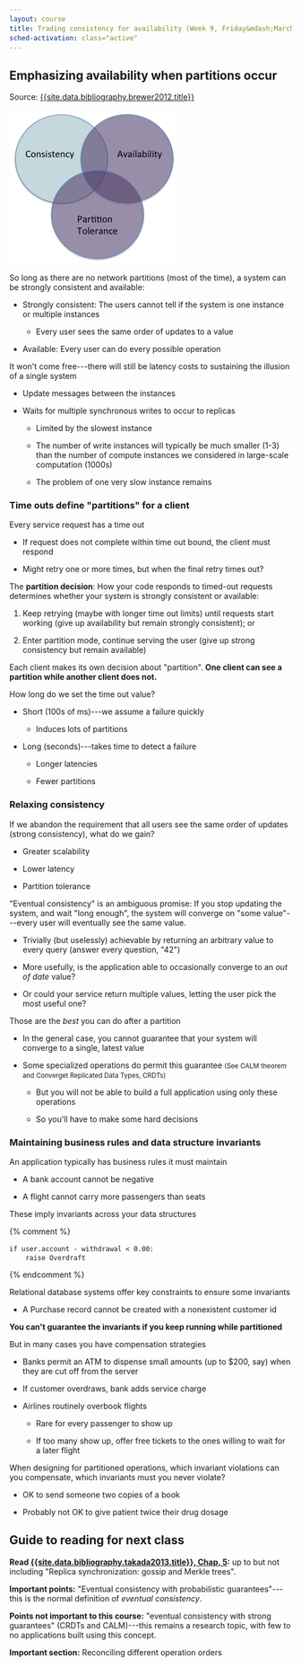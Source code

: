 ```yaml
---
layout: course
title: Trading consistency for availability (Week 9, Friday&mdash;March 14, 2014)
sched-activation: class="active"
---
```


## Emphasizing availability when partitions occur

Source: [{{site.data.bibliography.brewer2012.title}}]({{site.data.bibliography.brewer2012.url}})

<img src="images/AP-Venn.png" alt="CAP Venn diagram with A and P subset highlighted" class="img-responsive">

So long as there are no network partitions (most of the time), a system can be strongly consistent and available:

* Strongly consistent: The users cannot tell if the system is one instance or multiple instances

  * Every user sees the same order of updates to a value

* Available: Every user can do every possible operation

It won't come free---there will still be latency costs to sustaining the illusion of a single system

* Update messages between the instances

* Waits for multiple synchronous writes to occur to replicas

  * Limited by the slowest instance

  * The number of write instances will typically be much smaller (1-3) than the number of compute instances we considered in large-scale computation (1000s)

  * The problem of one very slow instance remains

### Time outs define "partitions" for a client

Every service request has a time out

* If request does not complete within time out bound, the client must respond

* Might retry one or more times, but when the final retry times out?

The **partition decision**: How your code responds
to timed-out requests determines whether your system is strongly consistent
or available:

1. Keep retrying (maybe with longer time out limits) until requests start working (give up availability but remain strongly consistent); or

2. Enter partition mode, continue serving the user (give up strong consistency but remain available)

Each client makes its own decision about "partition". **One client can see a partition while another client does not.**

How long do we set the time out value?

* Short (100s of ms)---we assume a failure quickly

  * Induces lots of partitions

* Long (seconds)---takes time to detect a failure

  * Longer latencies

  * Fewer partitions

### Relaxing consistency

If we abandon the requirement that all users see the same order of updates (strong consistency), what do we gain?

* Greater scalability

* Lower latency

* Partition tolerance

"Eventual consistency" is an ambiguous promise: If you stop updating the
system, and wait "long enough", the system will converge on "some
value"---every user will eventually see the same value.

* Trivially (but uselessly) achievable by returning an arbitrary value to every query (answer every question, "42")

* More usefully, is the application able to occasionally converge to an _out of date_ value?

* Or could your service return multiple values, letting the user pick the most useful one?

Those are the _best_ you can do after a partition

* In the general case, you cannot guarantee that your system will converge to a single, latest value

* Some specialized operations do permit this guarantee <small>(See CALM theorem and Converget Replicated Data Types, CRDTs)</small>

  * But you will not be able to build a full application using only these operations

  * So you'll have to make some hard decisions

### Maintaining business rules and data structure invariants

An application typically has business rules it must maintain

  * A bank account cannot be negative

  * A flight cannot carry more passengers than seats

These imply invariants across your data structures

{% comment %}

<pre><code>if user.account - withdrawal &lt; 0.00:
    raise Overdraft
</code></pre>

{% endcomment %}

Relational database systems offer key constraints to ensure some invariants

* A Purchase record cannot be created with a nonexistent customer id

**You can't guarantee the invariants if you keep running while partitioned**

But in many cases you have compensation strategies

* Banks permit an ATM to dispense small amounts (up to $200, say) when they are cut off from the server

* If customer overdraws, bank adds service charge

* Airlines routinely overbook flights

  * Rare for every passenger to show up

  * If too many show up, offer free tickets to the ones willing to wait for a later flight

When designing for partitioned operations, which invariant violations can you compensate, which invariants must you never violate?

* OK to send someone two copies of a book

* Probably not OK to give patient twice their drug dosage

## Guide to reading for next class

**Read [{{site.data.bibliography.takada2013.title}}, Chap.&nbsp;5]({{site.data.bibliography.takada2013.url}}eventual.html):** up to but not including "Replica synchronization: gossip and Merkle trees".

**Important points:** "Eventual consistency with probabilistic guarantees"---this is the normal definition of _eventual consistency_.

**Points not important to this course:** "eventual consistency
with strong guarantees" (CRDTs and CALM)---this remains a research topic, with few to no
applications built using this concept.

**Important section:** Reconciling different operation orders

